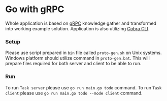 # Go with gRPC
Whole application is based on [gRPC](https://grpc.io/docs/languages/go/basics) knowledge gather and transformed into working example solution.
Application is also utilizing [Cobra CLI](https://github.com/spf13/cobra).

### Setup
Please use script prepared in `bin` file called `proto-gen.sh` on Unix systems. Windows platform should utilize command in `proto-gen.bat`.
This will prepare files required for both server and client to be able to run.

### Run
To run `Task server` please use `go run main.go todo` command.
To run `Task client` please use `go run main.go todo --mode client` command.